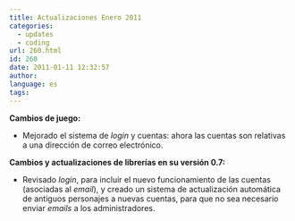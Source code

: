 ```yaml
---
title: Actualizaciones Enero 2011
categories:
  - updates
  - coding
url: 260.html
id: 260
date: 2011-01-11 12:32:57
author:
language: es
tags:
---
```


**Cambios de juego:**

*   Mejorado el sistema de _login_ y cuentas: ahora las cuentas son relativas a una dirección de correo electrónico.

**Cambios y actualizaciones de librerías en su versión 0.7:**

*   Revisado _login_, para incluir el nuevo funcionamiento de las cuentas (asociadas al _email_), y creado un sistema de actualización automática de antiguos personajes a nuevas cuentas, para que no sea necesario enviar _emails_ a los administradores.